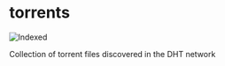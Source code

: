 torrents 
========
![Indexed](https://img.shields.io/badge/indexed-516-blue)

Collection of torrent files discovered in the DHT network
